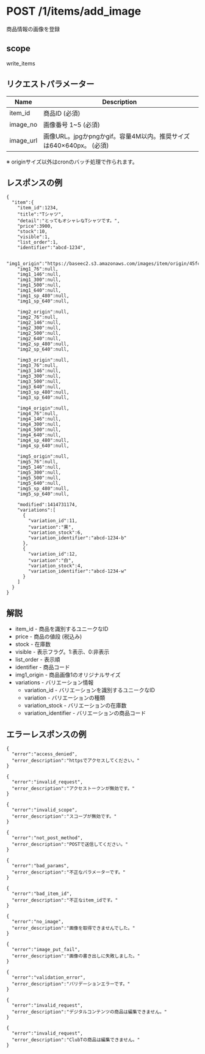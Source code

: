 # POST /1/items/add_image

商品情報の画像を登録

## scope

write_items

## リクエストパラメーター

| Name      | Description                                                        |
|-----------|--------------------------------------------------------------------|
| item_id   | 商品ID (必須)                                                      |
| image_no  | 画像番号 1~5 (必須)                                                |
| image_url | 画像URL。jpgかpngかgif。容量4M以内。推奨サイズは640×640px。 (必須) |

※ originサイズ以外はcronのバッチ処理で作られます。

## レスポンスの例

```
{
  "item":{
    "item_id":1234,
    "title":"Tシャツ",
    "detail":"とってもオシャレなTシャツです。",
    "price":3900,
    "stock":10,
    "visible":1,
    "list_order":1,
    "identifier":"abcd-1234",
    
    "img1_origin":"https://baseec2.s3.amazonaws.com/images/item/origin/45fc036c772c8469fa40396b2ef0fb9b.jpg",
    "img1_76":null,
    "img1_146":null,
    "img1_300":null,
    "img1_500":null,
    "img1_640":null,
    "img1_sp_480":null,
    "img1_sp_640":null,

    "img2_origin":null,
    "img2_76":null,
    "img2_146":null,
    "img2_300":null,
    "img2_500":null,
    "img2_640":null,
    "img2_sp_480":null,
    "img2_sp_640":null,

    "img3_origin":null,
    "img3_76":null,
    "img3_146":null,
    "img3_300":null,
    "img3_500":null,
    "img3_640":null,
    "img3_sp_480":null,
    "img3_sp_640":null,

    "img4_origin":null,
    "img4_76":null,
    "img4_146":null,
    "img4_300":null,
    "img4_500":null,
    "img4_640":null,
    "img4_sp_480":null,
    "img4_sp_640":null,

    "img5_origin":null,
    "img5_76":null,
    "img5_146":null,
    "img5_300":null,
    "img5_500":null,
    "img5_640":null,
    "img5_sp_480":null,
    "img5_sp_640":null,

    "modified":1414731174,
    "variations":[
      {
        "variation_id":11,
        "variation":"黒",
        "variation_stock":6,
        "variation_identifier":"abcd-1234-b"
      },
      {
        "variation_id":12,
        "variation":"白",
        "variation_stock":4,
        "variation_identifier":"abcd-1234-w"
      }
    ]
  }
}
```

## 解説

* item_id - 商品を識別するユニークなID
* price - 商品の値段 (税込み)
* stock - 在庫数
* visible - 表示フラグ。1:表示、0:非表示
* list_order - 表示順
* identifier - 商品コード
* img1_origin - 商品画像1のオリジナルサイズ
* variations - バリエーション情報
  * variation_id - バリエーションを識別するユニークなID
  * variation - バリエーションの種類
  * variation_stock - バリエーションの在庫数
  * variation_identifier - バリエーションの商品コード

## エラーレスポンスの例

```
{
  "error":"access_denied",
  "error_description":"httpsでアクセスしてください。"
}
```
```
{
  "error":"invalid_request",
  "error_description":"アクセストークンが無効です。"
}
```
```
{
  "error":"invalid_scope",
  "error_description":"スコープが無効です。"
}
```
```
{
  "error":"not_post_method",
  "error_description":"POSTで送信してください。"
}
```
```
{
  "error":"bad_params",
  "error_description":"不正なパラメーターです。"
}
```
```
{
  "error":"bad_item_id",
  "error_description":"不正なitem_idです。"
}
```
```
{
  "error":"no_image",
  "error_description":"画像を取得できませんでした。"
}
```
```
{
  "error":"image_put_fail",
  "error_description":"画像の書き出しに失敗しました。"
}
```
```
{
  "error":"validation_error",
  "error_description":"バリデーションエラーです。"
}
```
```
{
  "error":"invalid_request",
  "error_description":"デジタルコンテンツの商品は編集できません。"
}
```
```
{
  "error":"invalid_request",
  "error_description":"ClubTの商品は編集できません。"
}
```
